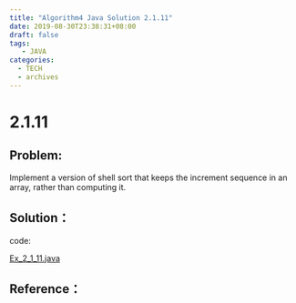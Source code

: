 ```yaml
---
title: "Algorithm4 Java Solution 2.1.11"
date: 2019-08-30T23:38:31+08:00
draft: false
tags:
   - JAVA
categories:
  - TECH
  - archives
---
```



# 2.1.11

## Problem:

Implement a version of shell sort that keeps the increment sequence in an array,
rather than computing it.

## Solution：

code:

[Ex_2_1_11.java](./Ex_2_1_11.java)


## Reference：


